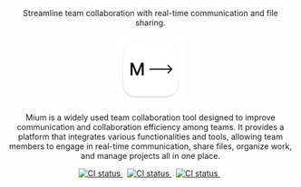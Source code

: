 <p align="center">Streamline team collaboration with real-time communication and file sharing.</p>

<p align="center">
  <img src="./.github/contents/img/128x128@2x.png" alt="mium-project" width="120px" height="120px"/>
</p>

<p align="center">
  Mium is a widely used team collaboration tool designed to improve communication and collaboration efficiency among teams. It provides a platform that integrates various functionalities and tools, allowing team members to engage in real-time communication, share files, organize work, and manage projects all in one place.
</p>

<p align="center">
  <a href="">
    <img src="https://img.shields.io/badge/template-ready-green" alt="CI status" />
  </a>&nbsp;
  <a href="https://github.com/eqpoqpe/mium/blob/main/LICENSE_MIT">
    <img src="https://img.shields.io/badge/license-MIT-blue" alt="CI status" />
  </a>&nbsp;
  <a href="https://github.com/eqpoqpe/mium/blob/main/LICENSE_MPL-2.0">
    <img src="https://img.shields.io/badge/license-MPL 2.0-blue" alt="CI status" />
  </a>&nbsp;
</p>